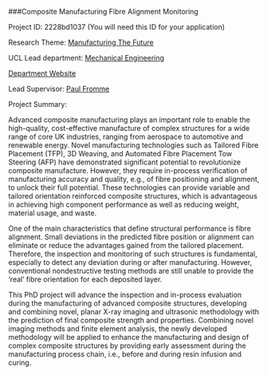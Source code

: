 ###Composite Manufacturing Fibre Alignment Monitoring

Project ID: 2228bd1037
(You will need this ID for your application)

Research Theme: [Manufacturing The Future](../themes/manufacturing-the-future.md)

UCL Lead department: [Mechanical Engineering](../departments/mechanical-engineering.md)

[Department Website](https://www.ucl.ac.uk/mechanical-engineering)

Lead Supervisor: [Paul Fromme](https://iris.ucl.ac.uk/iris/browse/profile?upi=PFROM09)

Project Summary:

Advanced composite manufacturing plays an important role to enable the high-quality, cost-effective manufacture of complex structures for a wide range of core UK industries, ranging from aerospace to automotive and renewable energy. Novel manufacturing technologies such as Tailored Fibre Placement (TFP), 3D Weaving, and Automated Fibre Placement Tow Steering (AFP) have demonstrated significant potential to revolutionize composite manufacture. However, they require in-process verification of manufacturing accuracy and quality, e.g., of fibre positioning and alignment, to unlock their full potential. These technologies can provide variable and tailored orientation reinforced composite structures, which is advantageous in achieving high component performance as well as reducing weight, material usage, and waste. 
 
 One of the main characteristics that define structural performance is fibre alignment. Small deviations in the predicted fibre position or alignment can eliminate or reduce the advantages gained from the tailored placement. Therefore, the inspection and monitoring of such structures is fundamental, especially to detect any deviation during or after manufacturing. However, conventional nondestructive testing methods are still unable to provide the ‘real’ fibre orientation for each deposited layer.
 
 This PhD project will advance the inspection and in-process evaluation during the manufacturing of advanced composite structures, developing and combining novel, planar X-ray imaging and ultrasonic methodology with the prediction of final composite strength and properties. Combining novel imaging methods and finite element analysis, the newly developed methodology will be applied to enhance the manufacturing and design of complex composite structures by providing early assessment during the manufacturing process chain, i.e., before and during resin infusion and curing.